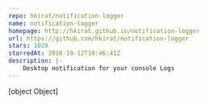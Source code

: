 ```yaml
---
repo: hkirat/notification-logger
name: notification-logger
homepage: http://hkirat.github.io/notification-logger
url: https://github.com/hkirat/notification-logger
stars: 1029
starredAt: 2016-10-12T18:46:41Z
description: |-
    Desktop notification for your console Logs
---
```


[object Object]

